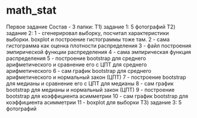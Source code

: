 # math_stat
Первое задание
    Состав -  3 папки:
        Т1) задание 1: 5 фотографий
        Т2) задание 2: 
            1 - сгенерировал выборку, посчитал характеристики выборки. boxplot и построение гистограммы тоже там.
            2 - сама гистограмма как оценка плотности распределения
            3 - файл построения эмпирической функции распределения
            4 - сама эмпирическая функция распределения
            5 - построение bootstrap для среднего арифметического и сравнение его с ЦПТ для среднего арифметического
            6 - сам график bootstrap для среднего арифметического и нормальный закон (ЦПТ)
            7 - построение bootstrap для медианы и сравнение его с ЦПТ для медианы
            8 - сам график bootstrap для медианы и нормальный закон (ЦПТ)
            9 - построение bootstrap для коэффициента асимметрии
            10 - сам график bootstrap для коэффициента асимметрии
            11 - boxplot для выборки
        Т3) задание 3: 5 фотографий
